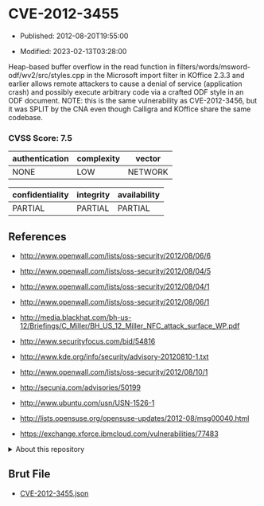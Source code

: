 # CVE-2012-3455

- Published: 2012-08-20T19:55:00

- Modified: 2023-02-13T03:28:00

Heap-based buffer overflow in the read function in filters/words/msword-odf/wv2/src/styles.cpp in the Microsoft import filter in KOffice 2.3.3 and earlier allows remote attackers to cause a denial of service (application crash) and possibly execute arbitrary code via a crafted ODF style in an ODF document. NOTE: this is the same vulnerability as CVE-2012-3456, but it was SPLIT by the CNA even though Calligra and KOffice share the same codebase.

### CVSS Score: **7.5**

| authentication | complexity | vector |
| --- | --- | --- |
| NONE | LOW | NETWORK |

| confidentiality | integrity | availability |
| --- | --- | --- |
| PARTIAL | PARTIAL | PARTIAL |

## References

* http://www.openwall.com/lists/oss-security/2012/08/06/6

* http://www.openwall.com/lists/oss-security/2012/08/04/5

* http://www.openwall.com/lists/oss-security/2012/08/04/1

* http://www.openwall.com/lists/oss-security/2012/08/06/1

* http://media.blackhat.com/bh-us-12/Briefings/C_Miller/BH_US_12_Miller_NFC_attack_surface_WP.pdf

* http://www.securityfocus.com/bid/54816

* http://www.kde.org/info/security/advisory-20120810-1.txt

* http://www.openwall.com/lists/oss-security/2012/08/10/1

* http://secunia.com/advisories/50199

* http://www.ubuntu.com/usn/USN-1526-1

* http://lists.opensuse.org/opensuse-updates/2012-08/msg00040.html

* https://exchange.xforce.ibmcloud.com/vulnerabilities/77483

<details>
<summary>About this repository</summary> 

  This repository is part of the project [Live Hack CVE](https://github.com/Live-Hack-CVE). Main website can be found [www.live-hack.org](https://www.live-hack.org) 
  
  Made by [Sn0wAlice](https://github.com/Sn0wAlice) for the people that care about security and need to have a feed of the latest CVEs. Hope you enjoy it, don't forget to star the repo and follow me on [Twitter](https://twitter.com/Sn0wAlice) and [Github](https://github.com/Sn0wAlice). And that is my [personnal website](https://www.alice-snow.me/)

  - [Home Page](https://github.com/Live-Hack-CVE)
  - [Framework](https://github.com/Live-Hack-CVE/cve-framework)
  - [CVE database](https://github.com/Live-Hack-CVE/full_database)
  - [Changelog](https://github.com/Live-Hack-CVE/Changelog)
</details>

## Brut File

* [CVE-2012-3455.json](https://raw.githubusercontent.com/Live-Hack-CVE/full_database/main/cves/2012/CVE-2012-3455.json)

